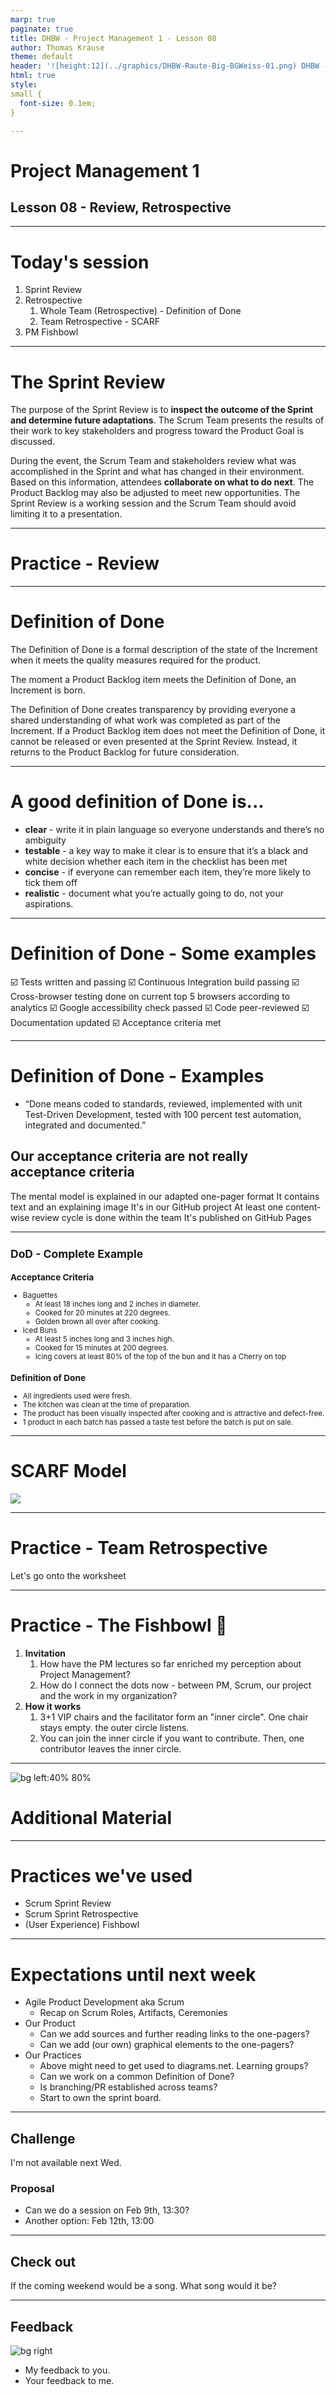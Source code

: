 ```yaml
---
marp: true
paginate: true
title: DHBW - Project Management 1 - Lesson 08
author: Thomas Krause
theme: default
header: '![height:12](../graphics/DHBW-Raute-Big-BGWeiss-01.png) DHBW - Project Management 1 - Lesson 08'
html: true
style: 
small {
  font-size: 0.1em;
}

---
```

<!-- markdownlint-disable MD025 MD045 MD012 MD024 MD026 -->

# Project Management 1

## Lesson 08 - Review, Retrospective

---

# Today's session

1. Sprint Review
2. Retrospective
   1. Whole Team (Retrospective) - Definition of Done
   2. Team Retrospective - SCARF
3. PM Fishbowl


---

# The Sprint Review

The purpose of the Sprint Review is to **inspect the outcome of the Sprint and determine future adaptations**. The Scrum Team presents the results of their work to key stakeholders and progress toward the Product Goal is discussed.

During the event, the Scrum Team and stakeholders review what was accomplished in the Sprint and what has changed in their environment. Based on this information, attendees **collaborate on what to do next**. The Product Backlog may also be adjusted to meet new opportunities. The Sprint Review is a working session and the Scrum Team should avoid limiting it to a presentation.

---
<!-- _backgroundColor: lightblue -->

# Practice - Review

---

# Definition of Done

The Definition of Done is a formal description of the state of the Increment when it meets the quality measures required for the product.

The moment a Product Backlog item meets the Definition of Done, an Increment is born.

The Definition of Done creates transparency by providing everyone a shared understanding of what work was completed as part of the Increment. If a Product Backlog item does not meet the Definition of Done, it cannot be released or even presented at the Sprint Review. Instead, it returns to the Product Backlog for future consideration.

---

# A good definition of Done is...

* **clear** - write it in plain language so everyone understands and there’s no ambiguity
* **testable** - a key way to make it clear is to ensure that it’s a black and white decision whether each item in the checklist has been met
* **concise** - if everyone can remember each item, they’re more likely to tick them off
* **realistic** - document what you’re actually going to do, not your aspirations.

---

# Definition of Done - Some examples

☑️ Tests written and passing
☑️ Continuous Integration build passing
☑️ Cross-browser testing done on current top 5 browsers according to analytics
☑️ Google accessibility check passed
☑️ Code peer-reviewed
☑️ Documentation updated
☑️ Acceptance criteria met

---

# Definition of Done - Examples

- “Done means coded to standards, reviewed, implemented with unit Test-Driven Development, tested with 100 percent test automation, integrated and documented.”

## Our acceptance criteria are not really acceptance criteria

The mental model is explained in our adapted one-pager format
It contains text and an explaining image
It's in our GitHub project
At least one content-wise review cycle is done within the team
It's published on GitHub Pages

---
<small>

## DoD - Complete Example


### Acceptance Criteria

* Baguettes
  * At least 18 inches long and 2 inches in diameter.
  * Cooked for 20 minutes at 220 degrees.
  * Golden brown all over after cooking.
* Iced Buns
  * At least 5 inches long and 3 inches high.
  * Cooked for 15 minutes at 200 degrees.
  * Icing covers at least 80% of the top of the bun and it has a Cherry on top

### Definition of Done

* All ingredients used were fresh.
* The kitchen was clean at the time of preparation.
* The product has been visually inspected after cooking and is attractive and defect-free.
* 1 product in each batch has passed a taste test before the batch is put on sale.

</small>

---

# SCARF Model

![](graphics/scarf.drawio.svg)

---
<!-- _backgroundColor: lightblue -->

# Practice - Team Retrospective

Let's go onto the worksheet

---
<!-- _backgroundColor: lightblue -->

# Practice - The Fishbowl 🐠

1. **Invitation**
   1. How have the PM lectures so far enriched my perception about Project Management?
   2. How do I connect the dots now - between PM, Scrum, our project and the work in my organization?
2. **How it works**
   1. 3+1 VIP chairs and the facilitator form an "inner circle". One chair stays empty. the outer circle listens.
   2. You can join the inner circle if you want to contribute. Then, one contributor leaves the inner circle.

---

<!-- _backgroundColor: LightPink -->

![bg left:40% 80%](../graphics/noun-material-2183336.svg)

# Additional Material

---
<!-- _backgroundColor:  LightGreen -->
# Practices we've used

* Scrum Sprint Review
* Scrum Sprint Retrospective
* (User Experience) Fishbowl

---
<!-- _backgroundColor: lightblue -->

# Expectations until next week

* Agile Product Development aka Scrum
  * Recap on Scrum Roles, Artifacts, Ceremonies
* Our Product
  * Can we add sources and further reading links to the one-pagers?
  * Can we add (our own) graphical elements to the one-pagers?
* Our Practices
  * Above might need to get used to diagrams.net. Learning groups?
  * Can we work on a common Definition of Done?
  * Is branching/PR established across teams?
  * Start to own the sprint board.

---

## Challenge

I'm not available next Wed.

### Proposal

* Can we do a session on Feb 9th, 13:30?
* Another option: Feb 12th, 13:00

---

<!-- _backgroundColor: lightblue -->

## Check out

If the coming weekend would be a song. What song would it be?

---

<!-- _backgroundColor: lightblue -->

## Feedback

![bg right](../graphics/noun-feedback-4502385.svg)

* My feedback to you.
* Your feedback to me.
